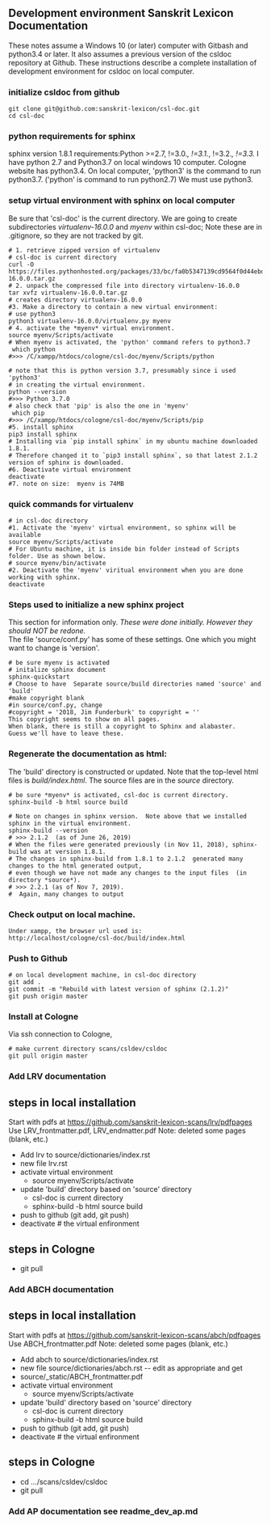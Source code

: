 

## Development environment Sanskrit Lexicon Documentation

These notes assume a Windows 10 (or later) computer with Gitbash and python3.4 or later.
It also assumes a previous version of the csldoc repository at Github.
These instructions describe a complete installation of development environment for csldoc on
local computer.

### initialize csldoc from github

```
git clone git@github.com:sanskrit-lexicon/csl-doc.git
cd csl-doc
```

### python requirements for sphinx
sphinx version 1.8.1 requirements:Python >=2.7, !=3.0.*, !=3.1.*, !=3.2.*, !=3.3.*
I have python 2.7 and Python3.7 on local windows 10 computer.
Cologne website has python3.4.
On local computer, 'python3' is the command to run python3.7.   ('python' is command to run python2.7)
We must use python3.


### setup virtual environment with sphinx on local computer 

Be sure that 'csl-doc' is the current directory.  We are going to create subdirectories *virtualenv-16.0.0* and *myenv* within
csl-doc;  Note these are in .gitignore, so they are not tracked by git.
```
# 1. retrieve zipped version of virtualenv
# csl-doc is current directory
curl -O https://files.pythonhosted.org/packages/33/bc/fa0b5347139cd9564f0d44ebd2b147ac97c36b2403943dbee8a25fd74012/virtualenv-16.0.0.tar.gz
# 2. unpack the compressed file into directory virtualenv-16.0.0
tar xvfz virtualenv-16.0.0.tar.gz
# creates directory virtualenv-16.0.0
#3. Make a directory to contain a new virtual environment:
# use python3
python3 virtualenv-16.0.0/virtualenv.py myenv
# 4. activate the *myenv* virtual environment.  
source myenv/Scripts/activate
# When myenv is activated, the 'python' command refers to python3.7
 which python
#>>> /C/xampp/htdocs/cologne/csl-doc/myenv/Scripts/python

# note that this is python version 3.7, presumably since i used 'python3'
# in creating the virtual environment.
python --version
#>>> Python 3.7.0
# also check that 'pip' is also the one in 'myenv'
 which pip
#>>> /C/xampp/htdocs/cologne/csl-doc/myenv/Scripts/pip
#5. install sphinx
pip3 install sphinx
# Installing via `pip install sphinx` in my ubuntu machine downloaded 1.8.1.
# Therefore changed it to `pip3 install sphinx`, so that latest 2.1.2 version of sphinx is downloaded.
#6. Deactivate virtual environment
deactivate
#7. note on size:  myenv is 74MB
```

### quick commands for virtualenv
```
# in csl-doc directory
#1. Activate the 'myenv' virtual environment, so sphinx will be available
source myenv/Scripts/activate
# For Ubuntu machine, it is inside bin folder instead of Scripts folder. Use as shown below.
# source myenv/bin/activate
#2. Deactivate the 'myenv' viritual environment when you are done working with sphinx.
deactivate
```


### Steps used to initialize a new sphinx project
This section for information only.
*These were done initially. However they should NOT be redone.*  
The file 'source/conf.py' has some of these settings.  One which you might want to change is 'version'.
```
# be sure myenv is activated
# initalize sphinx document
sphinx-quickstart
# Choose to have  Separate source/build directories named 'source' and 'build'
#make copyright blank
#in source/conf.py, change 
#copyright = '2018, Jim Funderburk' to copyright = ''
This copyright seems to show on all pages.
When blank, there is still a copyright to Sphinx and alabaster.
Guess we'll have to leave these.
```

### Regenerate the documentation as html:
The 'build' directory is constructed or updated.
Note that the top-level html files is *build/index.html*.
The source files are in the *source* directory.
```
# be sure *myenv* is activated, csl-doc is current directory.
sphinx-build -b html source build

# Note on changes in sphinx version.  Note above that we installed sphinx in the virtual environment.
sphinx-build --version
# >>> 2.1.2  (as of June 26, 2019)
# When the files were generated previously (in Nov 11, 2018), sphinx-build was at version 1.8.1.
# The changes in sphinx-build from 1.8.1 to 2.1.2  generated many changes to the html generated output,
# even though we have not made any changes to the input files  (in directory *source*).
# >>> 2.2.1 (as of Nov 7, 2019).  
#  Again, many changes to output 
```

### Check output on local machine.
```
Under xampp, the browser url used is:
http://localhost/cologne/csl-doc/build/index.html
```

### Push to Github
``` 
# on local development machine, in csl-doc directory
git add .
git commit -m "Rebuild with latest version of sphinx (2.1.2)"
git push origin master
```

### Install at Cologne
Via ssh connection to Cologne,
```
# make current directory scans/csldev/csldoc
git pull origin master

```

### Add LRV documentation
## steps in local installation
 Start with pdfs at https://github.com/sanskrit-lexicon-scans/lrv/pdfpages
 Use LRV_frontmatter.pdf, LRV_endmatter.pdf
   Note: deleted some pages (blank, etc.)
* Add lrv to source/dictionaries/index.rst
* new file lrv.rst
* activate virtual environment
  * source myenv/Scripts/activate
* update 'build' directory based on 'source' directory
  * csl-doc is current directory
  * sphinx-build -b html source build
* push to github  (git add, git push)
* deactivate  # the virtual enfironment
## steps in Cologne
* git pull

### Add ABCH documentation
## steps in local installation
 Start with pdfs at https://github.com/sanskrit-lexicon-scans/abch/pdfpages
 Use ABCH_frontmatter.pdf
   Note: deleted some pages (blank, etc.)
* Add abch to source/dictionaries/index.rst
* new file source/dictionaries/abch.rst -- edit as appropriate and get
* source/_static/ABCH_frontmatter.pdf
* activate virtual environment
  * source myenv/Scripts/activate
* update 'build' directory based on 'source' directory
  * csl-doc is current directory
  * sphinx-build -b html source build
* push to github  (git add, git push)
* deactivate  # the virtual enfironment
## steps in Cologne
* cd .../scans/csldev/csldoc
* git pull

### Add AP documentation  see readme_dev_ap.md
